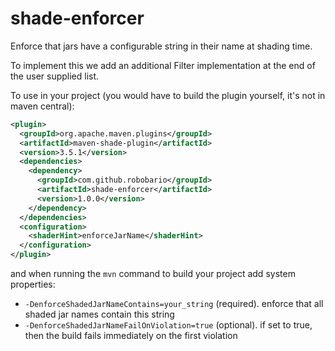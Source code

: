 # shade-enforcer

Enforce that jars have a configurable string in their name at shading time.

To implement this we add an additional Filter implementation at the end of the user supplied list.

To use in your project (you would have to build the plugin yourself, it's not in maven central):

```xml
<plugin>
  <groupId>org.apache.maven.plugins</groupId>
  <artifactId>maven-shade-plugin</artifactId>
  <version>3.5.1</version>
  <dependencies>
    <dependency>
      <groupId>com.github.robobario</groupId>
      <artifactId>shade-enforcer</artifactId>
      <version>1.0.0</version>
    </dependency>
  </dependencies>
  <configuration>
    <shaderHint>enforceJarName</shaderHint>
  </configuration>
</plugin>
```

and when running the `mvn` command to build your project add system properties:

- `-DenforceShadedJarNameContains=your_string` (required). enforce that all shaded jar names contain this string
- `-DenforceShadedJarNameFailOnViolation=true` (optional). if set to true, then the build fails immediately on the first violation
